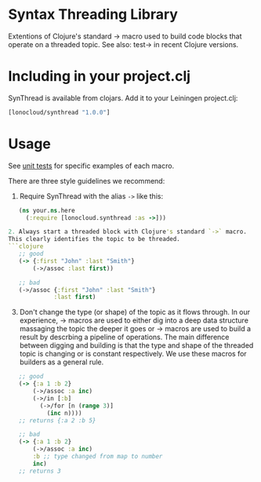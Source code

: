 # Syntax Threading Library

Extentions of Clojure's standard -> macro used to build code blocks that
operate on a threaded topic. See also: test-> in recent Clojure versions.

# Including in your project.clj

SynThread is available from clojars. Add it to your Leiningen project.clj:

```clojure
[lonocloud/synthread "1.0.0"]
```

# Usage

See [unit tests](http://github.com/LonoCloud/synthread/blob/master/test/lonocloud/synthread/test.clj#L11)
for specific examples of each macro.

There are three style guidelines we recommend:

1. Require SynThread with the alias `->` like this:
```clojure
   (ns your.ns.here
     (:require [lonocloud.synthread :as ->]))

2. Always start a threaded block with Clojure's standard `->` macro.
This clearly identifies the topic to be threaded.
```clojure
   ;; good
   (-> {:first "John" :last "Smith"}
       (->/assoc :last first))

   ;; bad
   (->/assoc {:first "John" :last "Smith"}
             :last first)
```

3. Don't change the type (or shape) of the topic as it flows through.
In our experience, -> macros are used to either dig into a deep data
structure massaging the topic the deeper it goes or -> macros are
used to build a result by descrbing a pipeline of operations. The main
difference between digging and building is that the type and shape of
the threaded topic is changing or is constant respectively. We use
these macros for builders as a general rule.
```clojure
   ;; good
   (-> {:a 1 :b 2}
       (->/assoc :a inc)
       (->/in [:b]
         (->/for [n (range 3)]
           (inc n))))
   ;; returns {:a 2 :b 5}

   ;; bad
   (-> {:a 1 :b 2}
       (->/assoc :a inc)
       :b ;; type changed from map to number
       inc)
   ;; returns 3
```

